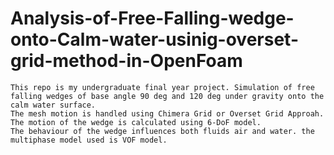 # Analysis-of-Free-Falling-wedge-onto-Calm-water-usinig-overset-grid-method-in-OpenFoam
	This repo is my undergraduate final year project. Simulation of free falling wedges of base angle 90 deg and 120 deg under gravity onto the calm water surface.
	The mesh motion is handled using Chimera Grid or Overset Grid Approah.
	The motion of the wedge is calculated using 6-DoF model.
	The behaviour of the wedge influences both fluids air and water. the multiphase model used is VOF model.
  

